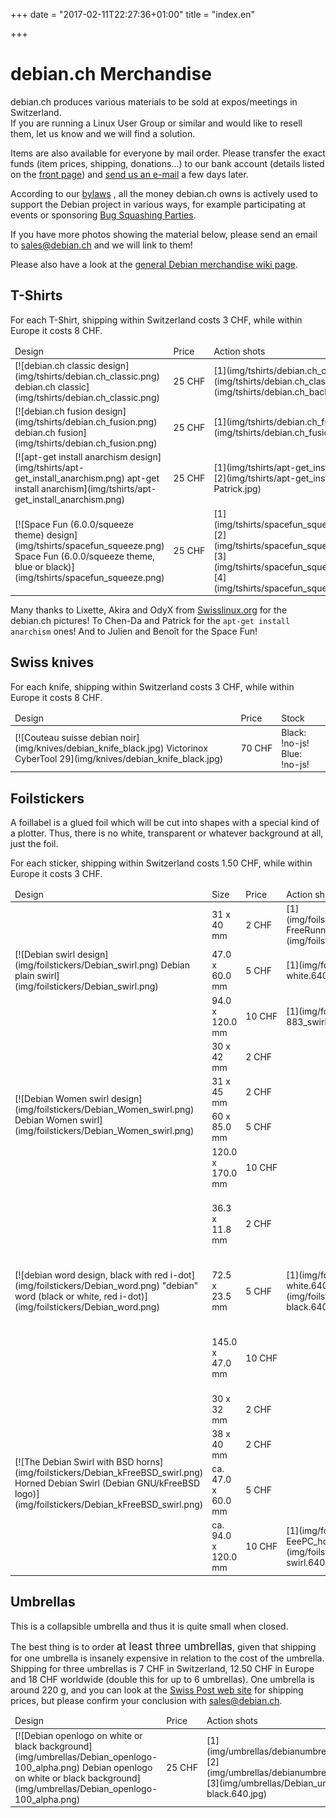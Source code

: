 +++
date = "2017-02-11T22:27:36+01:00"
title = "index.en"

+++

# debian.ch Merchandise

debian.ch produces various materials to be sold at expos/meetings in Switzerland.  
If you are running a Linux User Group or similar and would like to resell them, let us know and we will find a solution.

Items are also available for everyone by mail order. Please transfer the exact funds (item prices, shipping, donations…) to our bank account (details listed on the [front page](../)) and [send us an e-mail](mailto:sales%40debian.ch) a few days later.

According to our [bylaws](../articles_of_association.pdf) , all the money debian.ch owns is actively used to support the Debian project in various ways, for example participating at events or sponsoring [Bug Squashing Parties](http://wiki.debian.org/BSP).

If you have more photos showing the material below, please send an email to [sales<span>@</span>debian<span>.</span>ch](mailto:sales%40debian.ch) and we will link to them!

Please also have a look at the [general Debian merchandise wiki page](http://wiki.debian.org/Merchandise).

<div id="tshirts-whole">

## T-Shirts

For each T-Shirt, shipping within Switzerland costs 3 CHF, while within Europe it costs 8 CHF.

<table id="tshirts">

<thead>

<tr>

<td>Design</td>

<td>Price</td>

<td>Action shots</td>

<td>Stock</td>

</tr>

</thead>

<tbody>

<tr>

<td>[![debian.ch classic design](img/tshirts/debian.ch_classic.png) debian.ch classic](img/tshirts/debian.ch_classic.png)</td>

<td>25 CHF</td>

<td>[1](img/tshirts/debian.ch_classic_Akira.jpg) [2](img/tshirts/debian.ch_classic_OdyX.jpg) [3](img/tshirts/debian.ch_back_Lixette-Akira-OdyX.jpg)</td>

<td id="T_classic" class="stock">!no-js!</td>

</tr>

<tr>

<td>[![debian.ch fusion design](img/tshirts/debian.ch_fusion.png) debian.ch fusion](img/tshirts/debian.ch_fusion.png)</td>

<td>25 CHF</td>

<td>[1](img/tshirts/debian.ch_fusion_Lixette.jpg) [2](img/tshirts/debian.ch_fusion_Gismo.jpg)</td>

<td id="T_fusion" class="stock">!no-js!</td>

</tr>

<tr>

<td>[![apt-get install anarchism design](img/tshirts/apt-get_install_anarchism.png) apt-get install anarchism](img/tshirts/apt-get_install_anarchism.png)</td>

<td>25 CHF</td>

<td>[1](img/tshirts/apt-get_install_anarchism_Patrick.jpg) [2](img/tshirts/apt-get_install_anarchism_Chen-Da-Patrick.jpg)</td>

<td id="T_anarchism" class="stock">!no-js!</td>

</tr>

<tr>

<td>[![Space Fun (6.0.0/squeeze theme) design](img/tshirts/spacefun_squeeze.png) Space Fun (6.0.0/squeeze theme, blue or black)](img/tshirts/spacefun_squeeze.png)</td>

<td>25 CHF</td>

<td>[1](img/tshirts/spacefun_squeeze_blue_front_Julien.jpg) [2](img/tshirts/spacefun_squeeze_blue_back_Julien.jpg) [3](img/tshirts/spacefun_squeeze_black_front_Benoit.jpg) [4](img/tshirts/spacefun_squeeze_black_back_Benoit.jpg)</td>

<td id="T_spacefun" class="stock">!no-js!</td>

</tr>

</tbody>

</table>

Many thanks to Lixette, Akira and OdyX from [Swisslinux.org](http://swisslinux.org) for the debian.ch pictures! To Chen-Da and Patrick for the `apt-get install anarchism` ones! And to Julien and Benoît for the Space Fun!

</div>

<div id="knives-whole">

## Swiss knives

For each knife, shipping within Switzerland costs 3 CHF, while within Europe it costs 8 CHF.

<table id="knives">

<thead>

<tr>

<td>Design</td>

<td>Price</td>

<td>Stock</td>

</tr>

</thead>

<tbody>

<tr>

<td>[![Couteau suisse debian noir](img/knives/debian_knife_black.jpg) Victorinox CyberTool 29](img/knives/debian_knife_black.jpg)</td>

<td>70 CHF</td>

<td class="stock">Black: <span id="K_black">!no-js!</span>  
Blue: <span id="K_blue">!no-js!</span></td>

</tr>

</tbody>

</table>

</div>

## Foilstickers

A foillabel is a glued foil which will be cut into shapes with a special kind of a plotter. Thus, there is no white, transparent or whatever background at all, just the foil.

For each sticker, shipping within Switzerland costs 1.50 CHF, while within Europe it costs 3 CHF.

<table id="foilstickers">

<thead>

<tr>

<td>Design</td>

<td>Size</td>

<td>Price</td>

<td>Action shots</td>

<td>Stock</td>

</tr>

</thead>

<tbody>

<tr>

<td rowspan="3">[![Debian swirl design](img/foilstickers/Debian_swirl.png) Debian plain swirl](img/foilstickers/Debian_swirl.png)</td>

<td>31 x 40 mm</td>

<td>2 CHF</td>

<td>[1](img/foilstickers/Debian_swirl_Openmoko-FreeRunner.jpg) [2](img/foilstickers/bike_swirl.640.jpg)</td>

<td id="S_swirl_S" class="stock">!no-js!</td>

</tr>

<tr>

<td>47.0 x 60.0 mm</td>

<td>5 CHF</td>

<td>[1](img/foilstickers/Acer_swirl_word-white.640.jpg)</td>

<td id="S_swirl_M" class="stock">!no-js!</td>

</tr>

<tr>

<td>94.0 x 120.0 mm</td>

<td>10 CHF</td>

<td>[1](img/foilstickers/HD-883_swirl.640.jpg)</td>

<td id="S_swirl_L" class="stock">!no-js!</td>

</tr>

<tr>

<td rowspan="4">[![Debian Women swirl design](img/foilstickers/Debian_Women_swirl.png) Debian Women swirl](img/foilstickers/Debian_Women_swirl.png)</td>

<td>30 x 42 mm</td>

<td>2 CHF</td>

<td></td>

<td id="S_women_XS" class="stock">!no-js!</td>

</tr>

<tr>

<td>31 x 45 mm</td>

<td>2 CHF</td>

<td></td>

<td id="S_women_S" class="stock">!no-js!</td>

</tr>

<tr>

<td>60 x 85.0 mm</td>

<td>5 CHF</td>

<td></td>

<td id="S_women_M" class="stock">!no-js!</td>

</tr>

<tr>

<td>120.0 x 170.0 mm</td>

<td>10 CHF</td>

<td></td>

<td id="S_women_L" class="stock">!no-js!</td>

</tr>

<tr>

<td rowspan="3">[![debian word design, black with red i-dot](img/foilstickers/Debian_word.png) "debian" word  
(black or white, red i-dot)](img/foilstickers/Debian_word.png)</td>

<td>36.3 x 11.8 mm</td>

<td>2 CHF</td>

<td></td>

<td class="stock">Black: <span id="S_word_black_S">!no-js!</span>  
White: <span id="S_word_white_S">!no-js!</span></td>

</tr>

<tr>

<td>72.5 x 23.5 mm</td>

<td>5 CHF</td>

<td>[1](img/foilstickers/Acer_swirl_word-white.640.jpg) [2](img/foilstickers/Apple_MacBook_word-black.640.jpg)</td>

<td class="stock">Black: <span id="S_word_black_M">!no-js!</span>  
White: <span id="S_word_white_M">!no-js!</span></td>

</tr>

<tr>

<td>145.0 x 47.0 mm</td>

<td>10 CHF</td>

<td></td>

<td class="stock">Black: <span id="S_word_black_L">!no-js!</span>  
White: <span id="S_word_white_L">!no-js!</span></td>

</tr>

<tr>

<td rowspan="4">[![The Debian Swirl with BSD horns](img/foilstickers/Debian_kFreeBSD_swirl.png) Horned Debian Swirl  
(Debian GNU/kFreeBSD logo)](img/foilstickers/Debian_kFreeBSD_swirl.png)</td>

<td>30 x 32 mm</td>

<td>2 CHF</td>

<td></td>

<td id="S_horned_XS" class="stock">!no-js!</td>

</tr>

<tr>

<td>38 x 40 mm</td>

<td>2 CHF</td>

<td></td>

<td id="S_horned_S" class="stock">!no-js!</td>

</tr>

<tr>

<td>ca. 47.0 x 60.0 mm</td>

<td>5 CHF</td>

<td></td>

<td id="S_horned_M" class="stock">!no-js!</td>

</tr>

<tr>

<td>ca. 94.0 x 120.0 mm</td>

<td>10 CHF</td>

<td>[1](img/foilstickers/ASUS-EeePC_horned-swirl.640.jpg) [2](img/foilstickers/Volvo-850_horned-swirl.640.jpg)</td>

<td id="S_horned_L" class="stock">!no-js!</td>

</tr>

</tbody>

</table>

## Umbrellas

This is a collapsible umbrella and thus it is quite small when closed.

The best thing is to order <big>at least three umbrellas</big>, given that shipping for one umbrella is insanely expensive in relation to the cost of the umbrella. Shipping for three umbrellas is 7 CHF in Switzerland, 12.50 CHF in Europe and 18 CHF worldwide (double this for up to 6 umbrellas). One umbrella is around 220 g, and you can look at the [Swiss Post web site](http://www.post.ch/en/post-startseite/post-privatkunden/post-versenden/post-versenden-ausland-paket.htm) for shipping prices, but please confirm your conclusion with [sales<span>@</span>debian<span>.</span>ch](mailto:sales%40debian.ch).

<table id="umbrellas">

<thead>

<tr>

<td>Design</td>

<td>Price</td>

<td>Action shots</td>

<td>Stock</td>

</tr>

</thead>

<tbody>

<tr>

<td>[![Debian openlogo on white or black background](img/umbrellas/Debian_openlogo-100_alpha.png) Debian openlogo on white or black background](img/umbrellas/Debian_openlogo-100_alpha.png)</td>

<td>25 CHF</td>

<td>[1](img/umbrellas/debianumbrella1.jpg) [2](img/umbrellas/debianumbrella2.jpg) [3](img/umbrellas/Debian_umbrella-black.640.jpg)</td>

<td class="stock">Black: <span id="U_black">!no-js!</span>  
White: <span id="U_white">!no-js!</span></td>

</tr>

</tbody>

</table>
